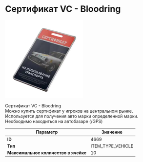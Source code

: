 # Сертификат VC - Bloodring

![Item Image](../img/4669.webp?raw=true)

Сертификат VC - Bloodring<br>Можно купить сертификат у игроков на центральном рынке.<br>Используется для получения авто марки определенной марки.<br>Необходимо находиться на автобазаре (/GPS)


| Параметр | Значение |
|----------|----------|
| **ID** | 4669 |
| **Тип** | ITEM_TYPE_VEHICLE |
| **Максимальное количество в ячейке** | 10 |


